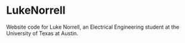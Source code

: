 # LukeNorrell
Website code for Luke Norrell, an Electrical Engineering student at the University of Texas at Austin.
